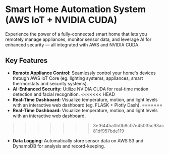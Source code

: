 # Smart Home Automation System (AWS IoT + NVIDIA CUDA)

Experience the power of a fully-connected smart home that lets you remotely manage appliances, monitor sensor data, and leverage AI for enhanced security — all integrated with AWS and NVIDIA CUDA.

## Key Features
- **Remote Appliance Control:** Seamlessly control your home's devices through AWS IoT Core (eg. lighting systems, appliances, smart thermorstats and security systems).
- **AI-Enhanced Security:** Utilize NVIDIA CUDA for real-time motion detection and facial recognition.
<<<<<<< HEAD
- **Real-Time Dashboard:** Visualize temperature, motion, and light levels with an interactive web dashboard (eg. FLASK + Plotly Dash).
=======
- **Real-Time Dashboard:** Visualize temperature, motion, and light levels with an interactive web dashboard.
>>>>>>> 3ef6445a0b0b8c07e45035c93ac81df957bde119
- **Data Logging:** Automatically store sensor data on AWS S3 and DynamoDB for analysis and record-keeping.